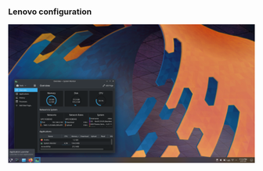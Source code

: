 ### Lenovo configuration

<p align = "center">
  <img width="800" alt="webui" src="assets/readme/19.png">
</p>
